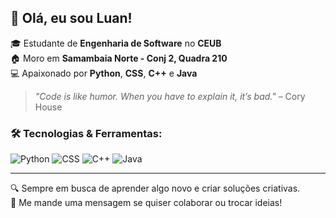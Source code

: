 ## 👋 Olá, eu sou Luan!

🎓 Estudante de **Engenharia de Software** no **CEUB**  
🏠 Moro em **Samambaia Norte - Conj 2, Quadra 210**  
💻 Apaixonado por **Python**, **CSS**, **C++** e **Java**

> *"Code is like humor. When you have to explain it, it’s bad."* – Cory House

### 🛠️ Tecnologias & Ferramentas:
![Python](https://img.shields.io/badge/-Python-05122A?style=flat&logo=python) 
![CSS](https://img.shields.io/badge/-CSS3-05122A?style=flat&logo=css3) 
![C++](https://img.shields.io/badge/-C++-05122A?style=flat&logo=cplusplus) 
![Java](https://img.shields.io/badge/-Java-05122A?style=flat&logo=java)

---

🔍 Sempre em busca de aprender algo novo e criar soluções criativas.  
💬 Me mande uma mensagem se quiser colaborar ou trocar ideias!


